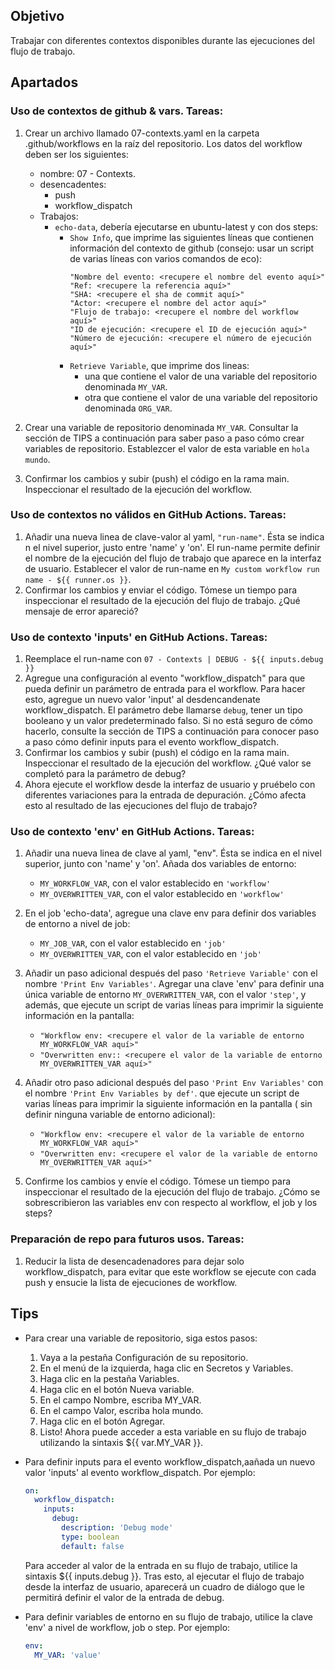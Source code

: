 ## Objetivo
Trabajar con diferentes contextos disponibles durante las ejecuciones del flujo de trabajo.

## Apartados

### Uso de contextos de github & vars. Tareas:

1. Crear un archivo llamado 07-contexts.yaml en la carpeta .github/workflows en la raíz del repositorio. Los datos del workflow deben ser los siguientes:
   - nombre: 07 - Contexts. 
   - desencadentes:
      - push
      - workflow_dispatch
   - Trabajos:
     - `echo-data`, debería ejecutarse en ubuntu-latest y con dos steps:
       - `Show Info`, que imprime las siguientes líneas que contienen información del contexto de github (consejo: usar un script de varias líneas con varios comandos de eco):
          ```shell
          "Nombre del evento: <recupere el nombre del evento aquí>"
          "Ref: <recupere la referencia aquí>"
          "SHA: <recupere el sha de commit aquí>"
          "Actor: <recupere el nombre del actor aquí>"
          "Flujo de trabajo: <recupere el nombre del workflow aquí>"
          "ID de ejecución: <recupere el ID de ejecución aquí>"
          "Número de ejecución: <recupere el número de ejecución aquí>"
          ```
       - `Retrieve Variable`, que imprime dos lineas:
           - una que contiene el valor de una variable del repositorio denominada `MY_VAR`.
           - otra que contiene el valor de una variable del repositorio denominada `ORG_VAR`.

2. Crear una variable de repositorio denominada `MY_VAR`. Consultar la sección de TIPS a continuación para saber paso a paso cómo crear variables de repositorio. Establezcer el valor de esta variable en `hola mundo`.
3. Confirmar los cambios y subir (push) el código en la rama main. Inspeccionar el resultado de la ejecución del workflow. 

### Uso de contextos no válidos en GitHub Actions. Tareas:

1. Añadir una nueva linea de clave-valor al yaml, `"run-name"`. Ésta se indica n el nivel superior, justo entre 'name' y 'on'. El run-name permite definir el nombre de la ejecución del flujo de trabajo que aparece en la interfaz de usuario. Establecer el valor de run-name en `My custom workflow run name - ${{ runner.os }}`. 
2. Confirmar los cambios y enviar el código. Tómese un tiempo para inspeccionar el resultado de la ejecución del flujo de trabajo. ¿Qué mensaje de error apareció?

### Uso de contexto 'inputs' en GitHub Actions. Tareas:

1. Reemplace el run-name con `07 - Contexts | DEBUG - ${{ inputs.debug }}`
2. Agregue una configuración al evento "workflow_dispatch" para que pueda definir un parámetro de entrada para el workflow. Para hacer esto, agregue un nuevo valor 'input' al desdencandenate workflow_dispatch. El parámetro debe llamarse `debug`, tener un tipo booleano y un valor predeterminado falso. Si no está seguro de cómo hacerlo, consulte la sección de TIPS a continuación para conocer paso a paso cómo definir inputs para el evento workflow_dispatch.
3. Confirmar los cambios y subir (push) el código en la rama main. Inspeccionar el resultado de la ejecución del workflow. ¿Qué valor se completó para la parámetro de debug?
4. Ahora ejecute el workflow desde la interfaz de usuario y pruébelo con diferentes variaciones para la entrada de depuración. ¿Cómo afecta esto al resultado de las ejecuciones del flujo de trabajo?

### Uso de contexto 'env' en GitHub Actions. Tareas:

1. Añadir una nueva linea de clave al yaml, "env". Ésta se indica en el nivel superior, junto con 'name' y 'on'. Añada dos variables de entorno:
   - `MY_WORKFLOW_VAR`, con el valor establecido en `'workflow'`
   - `MY_OVERWRITTEN_VAR`, con el valor establecido en `'workflow'`
2. En el job 'echo-data', agregue una clave env para definir dos variables de entorno a nivel de job:
   - `MY_JOB_VAR`, con el valor establecido en `'job'`
   - `MY_OVERWRITTEN_VAR`, con el valor establecido en `'job'`
3. Añadir un paso adicional después del paso `'Retrieve Variable'` con el nombre `'Print Env Variables'`. Agregar una clave 'env' para definir una única variable de entorno `MY_OVERWRITTEN_VAR`, con el valor `'step'`, y además, que ejecute un script de varias líneas para imprimir la siguiente información en la pantalla:
   - `"Workflow env: <recupere el valor de la variable de entorno MY_WORKFLOW_VAR aquí>"`
   - `"Overwritten env:: <recupere el valor de la variable de entorno MY_OVERWRITTEN_VAR aquí>"`
4. Añadir otro paso adicional después del paso `'Print Env Variables'` con el nombre `'Print Env Variables by def'`. que ejecute un script de varias líneas para imprimir la siguiente información en la pantalla ( sin definir ninguna variable de entorno adicional):
    - `"Workflow env: <recupere el valor de la variable de entorno MY_WORKFLOW_VAR aquí>"`
    - `"Overwritten env: <recupere el valor de la variable de entorno MY_OVERWRITTEN_VAR aquí>"`

5. Confirme los cambios y envíe el código. Tómese un tiempo para inspeccionar el resultado de la ejecución del flujo de trabajo. ¿Cómo se sobrescribieron las variables env con respecto al workflow, el job y los steps?


### Preparación de repo para futuros usos. Tareas:

1. Reducir la lista de desencadenadores para dejar solo workflow_dispatch, para evitar que este workflow se ejecute con cada push y ensucie la lista de ejecuciones de workflow.

## Tips
- Para crear una variable de repositorio, siga estos pasos:

  1. Vaya a la pestaña Configuración de su repositorio.
  2. En el menú de la izquierda, haga clic en Secretos y Variables.
  3. Haga clic en la pestaña Variables.
  4. Haga clic en el botón Nueva variable.
  5. En el campo Nombre, escriba MY_VAR.
  6. En el campo Valor, escriba hola mundo.
  7. Haga clic en el botón Agregar.
  8. Listo! Ahora puede acceder a esta variable en su flujo de trabajo utilizando la sintaxis ${{ var.MY_VAR }}.


- Para definir inputs para el evento workflow_dispatch,aañada un nuevo valor 'inputs' al evento workflow_dispatch. Por ejemplo:
   ```yaml
   on:
     workflow_dispatch:
       inputs:
         debug:
           description: 'Debug mode'
           type: boolean           
           default: false
   ```
    Para acceder al valor de la entrada en su flujo de trabajo, utilice la sintaxis ${{ inputs.debug }}. Tras esto, al ejecutar el flujo de trabajo desde la interfaz de usuario, aparecerá un cuadro de diálogo que le permitirá definir el valor de la entrada de debug. 


- Para definir variables de entorno en su flujo de trabajo, utilice la clave 'env' a nivel de workflow, job o step. Por ejemplo:
   ```yaml
   env:
     MY_VAR: 'value'
   ```
